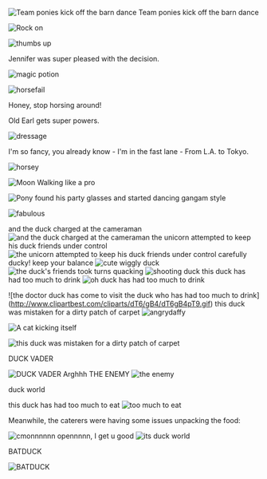 <!--begin team ponies-->

![Team ponies kick off the barn dance](http://1.bp.blogspot.com/-slndmUOpLjc/UlLdsm3HIfI/AAAAAAAABCE/LM7a50n4Lc0/s1600/Moonwalk.gif)
Team ponies kick off the barn dance

![Rock on](https://i.chzbgr.com/maxW500/7176447744/h7DE65B13/)

![thumbs up](http://i.imgur.com/vUJBo79.gif) 

Jennifer was super pleased with the decision.

![magic potion](http://media.tumblr.com/tumblr_mdq17cf4S61rvqp08.gif)

![horsefail](http://31.media.tumblr.com/b970f11763fd9d4cb7131efe706f7564/tumblr_n4wldryQJc1tv7yt8o1_400.gif)

Honey, stop horsing around!

Old Earl gets super powers.

![dressage](http://31.media.tumblr.com/acd17ae9fcbfb2b84f6194b7741629a9/tumblr_mqau9oSMUV1suq4izo1_250.gif)

I'm so fancy, you already know - I'm in the fast lane - From L.A. to Tokyo.

![horsey](http://38.media.tumblr.com/tumblr_mcamqug5yJ1rjzp1po1_400.gif)

![Moon Walking like a pro](https://38.media.tumblr.com/63a0f448c5857ca8429d0e89519b412c/tumblr_myf7oiWdcf1snt67ko1_500.gif)

![Pony found his party glasses and started dancing gangam style](http://fc00.deviantart.net/fs70/f/2012/323/7/2/gangnam_commission__bat_pony_by_chocomilkterrorist-d5lgpuy.gif)

![fabulous](http://p.fod4.com/upload/aff3567c9abaad4b798a350dc1e1b1a3/8OqtVI7GSVecw0NB0O9O_Horse%20Horseboy.gif)

<!--end team ponies-->
<!--begin team bunnies-->

<!--end team bunnies-->
<!--begin team tigers-->

<!--end team tigers-->
<!--begin team alpacas-->

<!--end team alpacas-->
<!--begin team ducks-->
and the duck charged at the cameraman
![and the duck charged at the cameraman](http://api.ning.com/files/H2SDFfWbZtYne87mirtni0pFGEuQ-83GGEMHq20fZWxlUCpqr7Sw0kHlYdlInGY5qzdw5hwC5R3-z7z7RS42cWM1KbJ4OLtm/xxxxxxxxxxxxxxxx.gif)
the unicorn attempted to keep his duck friends under control
![the unicorn attempted to keep his duck friends under control](http://media.giphy.com/media/yTF8GYHr0oLvy/giphy.gif)
carefully ducky! keep your balance
![cute wiggly duck](http://24.media.tumblr.com/881126acc46dfe11823fca09b33a84f6/tumblr_mwdpez2Fkp1r5hhjjo1_500.gif)
![the duck's friends took turns quacking](http://www.millan.net/anims/gifs/ducks.gif)
![shooting duck](http://www.somegif.com/gifs/13918672231954283923.GIF)
this duck has had too much to drink
![oh duck has had too much to drink](http://img1.wikia.nocookie.net/__cb20131014081207/degrassi/images/a/ac/Cute_duck.gif)

![the doctor duck has come to visit the duck who has had too much to drink]
(http://www.clipartbest.com/cliparts/dT6/gB4/dT6gB4pT9.gif)
this duck was mistaken for a dirty patch of carpet
![angrydaffy](http://mrwgifs.com/wp-content/uploads/2013/08/Daffy-Duck-Fires-a-Warning-Shot-In-Looney-Tunes-Gif.gif)

![A cat kicking itself](http://gph.is/XN67J3)

![this duck was mistaken for a dirty patch of carpet](http://a.gifb.in/092013/1378748336_vacuuming_a_duck.gif)

DUCK VADER

![DUCK VADER](http://3.bp.blogspot.com/-VF6QZLC7ckQ/UEjUaCVxbRI/AAAAAAAABzU/pTGIMmQ37Bg/s1600/weh.jpg)
Arghhh THE ENEMY
![the enemy](http://img.pandawhale.com/post-9764-Grumpy-Cat-clapping-gif-aim9.gif)

duck world

this duck has had too much to eat
![too much to eat](http://31.media.tumblr.com/81f41ff0de03694bcd3add82c4397ceb/tumblr_myr04c9Hf41sj1nado1_400.gif)

Meanwhile, the caterers were having some issues unpacking the food:

![cmonnnnnn opennnnn, I get u good](http://img.izismile.com/img/img4/20110929/1000/funny_animal_gif_animations_01.gif)
![its duck world](http://justcuteanimals.com/wp-content/uploads/2013/11/cute-animals-pictures-baby-ducks-ducklings-slide-animated-gif.gif)

BATDUCK

![BATDUCK](http://2fun2fun.com/wp-content/uploads/2013/06/400381_548383805220130_125744062_n.jpg)

<!--end team ducks-->
